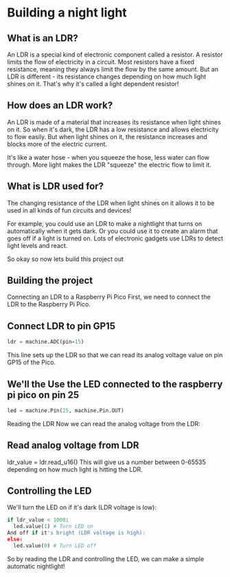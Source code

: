 # Building a night light

## What is an LDR?
An LDR is a special kind of electronic component called a resistor. A resistor limits the flow of electricity in a circuit. Most resistors have a fixed resistance, meaning they always limit the flow by the same amount. But an LDR is different - its resistance changes depending on how much light shines on it. That's why it's called a light dependent resistor!

## How does an LDR work?
An LDR is made of a material that increases its resistance when light shines on it. So when it's dark, the LDR has a low resistance and allows electricity to flow easily. But when light shines on it, the resistance increases and blocks more of the electric current.

It's like a water hose - when you squeeze the hose, less water can flow through. More light makes the LDR "squeeze" the electric flow to limit it.

## What is LDR used for?
The changing resistance of the LDR when light shines on it allows it to be used in all kinds of fun circuits and devices!

For example, you could use an LDR to make a nightlight that turns on automatically when it gets dark. Or you could use it to create an alarm that goes off if a light is turned on. Lots of electronic gadgets use LDRs to detect light levels and react.

So okay so now lets build this project out 

## Building the project 

Connecting an LDR to a Raspberry Pi Pico
First, we need to connect the LDR to the Raspberry Pi Pico.

## Connect LDR to pin GP15
```py
ldr = machine.ADC(pin=15)
```
This line sets up the LDR so that we can read its analog voltage value on pin GP15 of the Pico.

## We'll the Use the LED connected to the raspberry pi pico on pin 25 
```py
led = machine.Pin(25, machine.Pin.OUT)
```
Reading the LDR
Now we can read the analog voltage from the LDR:

## Read analog voltage from LDR  
ldr_value = ldr.read_u16()
This will give us a number between 0-65535 depending on how much light is hitting the LDR.

## Controlling the LED
We'll turn the LED on if it's dark (LDR voltage is low):

```py
if ldr_value < 1000:
  led.value(1) # Turn LED on
And off if it's bright (LDR voltage is high):
else:
  led.value(0) # Turn LED off
```
So by reading the LDR and controlling the LED, we can make a simple automatic nightlight!